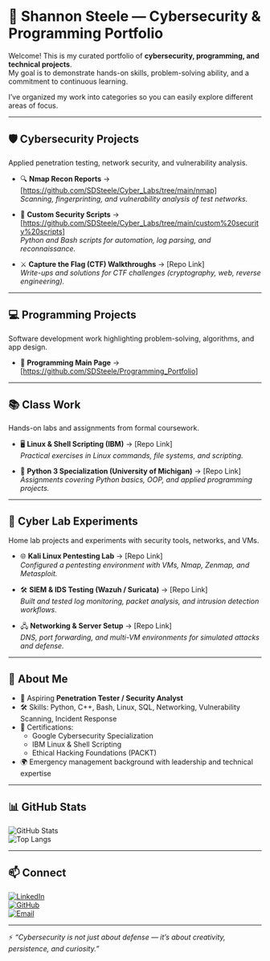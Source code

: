 # 🚀 Shannon Steele — Cybersecurity & Programming Portfolio  

Welcome! This is my curated portfolio of **cybersecurity, programming, and technical projects**.  
My goal is to demonstrate hands-on skills, problem-solving ability, and a commitment to continuous learning.  

I’ve organized my work into categories so you can easily explore different areas of focus.  

---

## 🛡️ Cybersecurity Projects  
Applied penetration testing, network security, and vulnerability analysis.  

- 🔍 **Nmap Recon Reports** → [https://github.com/SDSteele/Cyber_Labs/tree/main/nmap]  
  *Scanning, fingerprinting, and vulnerability analysis of test networks.*  

- 🧰 **Custom Security Scripts** → [https://github.com/SDSteele/Cyber_Labs/tree/main/custom%20security%20scripts]  
  *Python and Bash scripts for automation, log parsing, and reconnaissance.*  

- ⚔️ **Capture the Flag (CTF) Walkthroughs** → [Repo Link]  
  *Write-ups and solutions for CTF challenges (cryptography, web, reverse engineering).*  

---

## 💻 Programming Projects  
Software development work highlighting problem-solving, algorithms, and app design.  


- 📱 **Programming Main Page** → [https://github.com/SDSteele/Programming_Portfolio]  
 

---

## 📚 Class Work  
Hands-on labs and assignments from formal coursework.  

- 🖥️ **Linux & Shell Scripting (IBM)** → [Repo Link]  
  *Practical exercises in Linux commands, file systems, and scripting.*  

- 🐍 **Python 3 Specialization (University of Michigan)** → [Repo Link]  
  *Assignments covering Python basics, OOP, and applied programming projects.*  

---

## 🔬 Cyber Lab Experiments  
Home lab projects and experiments with security tools, networks, and VMs.  

- 🌐 **Kali Linux Pentesting Lab** → [Repo Link]  
  *Configured a pentesting environment with VMs, Nmap, Zenmap, and Metasploit.*  

- 🛠️ **SIEM & IDS Testing (Wazuh / Suricata)** → [Repo Link]  
  *Built and tested log monitoring, packet analysis, and intrusion detection workflows.*  

- 🖧 **Networking & Server Setup** → [Repo Link]  
  *DNS, port forwarding, and multi-VM environments for simulated attacks and defense.*  

---

## 📌 About Me  
- 🎯 Aspiring **Penetration Tester / Security Analyst**  
- 🛠️ Skills: Python, C++, Bash, Linux, SQL, Networking, Vulnerability Scanning, Incident Response  
- 📜 Certifications:  
  - Google Cybersecurity Specialization  
  - IBM Linux & Shell Scripting  
  - Ethical Hacking Foundations (PACKT)  
- 🌍 Emergency management background with leadership and technical expertise  

---

## 📊 GitHub Stats  

![GitHub Stats](https://github-readme-stats.vercel.app/api?username=SDSteele&show_icons=true&theme=radical)  
![Top Langs](https://github-readme-stats.vercel.app/api/top-langs/?username=SDSteele&layout=compact&theme=radical)  

---

## 📫 Connect  
[![LinkedIn](https://img.shields.io/badge/LinkedIn-blue?style=for-the-badge&logo=linkedin)](https://www.linkedin.com/in/shannon-steele26/)  
[![GitHub](https://img.shields.io/badge/GitHub-black?style=for-the-badge&logo=github)](#)  
[![Email](https://img.shields.io/badge/Email-red?style=for-the-badge&logo=gmail)](mailto:steele4cc@hmail.com)  

---

⚡ *“Cybersecurity is not just about defense — it’s about creativity, persistence, and curiosity.”*  

